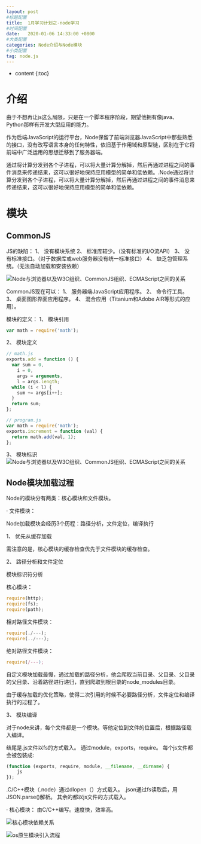```yaml
---
layout: post
#标题配置
title:  1月学习计划之-node学习
#时间配置
date:   2020-01-06 14:33:00 +0800
#大类配置
categories: Node介绍与Node模块
#小类配置
tag: node.js
---
```


* content
{:toc}

介绍
======

由于不想再让js这么局限，只是在一个脚本程序阶段，期望他拥有像java、Python那样有开发大型应用的能力。

作为后端JavaScript的运行平台，Node保留了前端浏览器JavaScript中那些熟悉的接口，没有改写语言本身的任何特性，依旧基于作用域和原型链，区别在于它将前端中广泛运用的思想迁移到了服务器端。

通过将计算分发到各个子进程，可以将大量计算分解掉，然后再通过进程之间的事件消息来传递结果，这可以很好地保持应用模型的简单和低依赖。.Node通过将计算分发到各个子进程，可以将大量计算分解掉，然后再通过进程之间的事件消息来传递结果，这可以很好地保持应用模型的简单和低依赖。

模块
======
CommonJS
-----

JS的缺陷：
1、 没有模块系统
2、 标准库较少。（没有标准的I/O流API）
3、 没有标准接口。（对于数据库或web服务器没有统一标准接口）
4、 缺乏包管理系统。（无法自动加载和安装依赖）


![Node与浏览器以及W3C组织、CommonJS组织、ECMAScript之间的关系](https://cdn.weipaitang.com/static/20200106a5ee08f0-a3d9-08f0a3d9-6b6a-ce0e3f08d474-W1572H400)

CommonJS现在可以：
1、 服务器端JavaScript应用程序。
2、 命令行工具。
3、 桌面图形界面应用程序。
4、 混合应用（Titanium和Adobe AIR等形式的应用）。


模块的定义：
1、 模块引用
```js
var math = require('math');
```
2、 模块定义
```js
// math.js
exports.add = function () {
  var sum = 0,
    i = 0,
    args = arguments,
    l = args.length;
  while (i < l) {
    sum += args[i++];
  }
  return sum;
};

// program.js
var math = require('math');
exports.increment = function (val) {
  return math.add(val, 1);
};
```
3、 模块标识
![Node与浏览器以及W3C组织、CommonJS组织、ECMAScript之间的关系](https://cdn.weipaitang.com/static/20200106b31e588c-e941-588ce941-e38c-7dd10248023e-W1176H528)


Node模块加载过程
--------
Node的模块分有两类：核心模块和文件模块。

· 文件模块：

Node加载模块会经历3个历程：路径分析，文件定位，编译执行

1、 优先从缓存加载

需注意的是，核心模块的缓存检查优先于文件模块的缓存检查。

2、 路径分析和文件定位

模块标识符分析

核心模块：
```js
require(http);
require(fs);
require(path);
```
相对路径文件模块：
```js
require(./---);
require(../---);
```
绝对路径文件模块：
```js
require(/---);
```
自定义模块加载最慢，通过加载的路径分析，他会爬取当前目录、父目录、父目录的父目录、沿着路径进行递归，直到爬取到根目录的node_modules目录。

由于缓存加载的优化策略，使得二次引用的时候不必要路径分析，文件定位和编译执行的过程了。

3、 模块编译

对于node来讲，每个文件都是一个模块。等他定位到文件的位置后，根据路径载入编译。

结尾是.js文件以fs的方式载入。 通过module，exports，require。
每个js文件都会被包装成:
```js
(function (exports, require, module, __filename, __dirname) {
    js
});
```
.C/C++模块（.node）通过dlopen（）方式载入。 
.json通过fs读取后，用JSON.parse()解析。
其余的都以js文件的方式载入。

· 核心模块：
由C/C++编写。速度快，效率高。

![核心模块依赖关系](https://cdn.weipaitang.com/static/20200107fa0f08ac-b4a4-08acb4a4-b718-277c48b3b7b2-W1212H1368)

![os原生模块引入流程](https://cdn.weipaitang.com/static/2020010769f5b3ed-f592-b3edf592-9708-80225c0f0049-W1194H1546)



